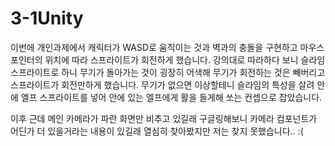 # 3-1Unity


이번에 개인과제에서 캐릭터가 WASD로 움직이는 것과 벽과의 충돌을 구현하고 마우스 포인터의 위치에 따라 스프라이트가 회전하게 했습니다.
강의대로 따라하다 보니 슬라임 스프라이트로 하니 무기가 돌아가는 것이 굉장히 어색해 무기가 회전하는 것은 빼버리고 스프라이트가 회전만하게 했습니다.
무기가 없으면 이상할테니 슬라임의 특성을 살려 안에 엘프 스프라이트를 넣어 안에 있는 엘프에게 활을 들게해 쏘는 컨셉으로 잡았습니다.

이후 근데 메인 카메라가 파란 화면만 비추고 있길래 구글링해보니 카메라 컴포넌트가 어딘가 더 있을거라는 내용이 있길래 열심히 찾아봤지만 저는 찾지 못했습니다.. :(
